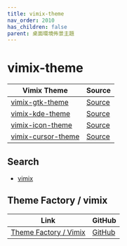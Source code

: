 ```yaml
---
title: vimix-theme
nav_order: 2010
has_children: false
parent: 桌面環境佈景主題
---
```



# vimix-theme

| Vimix Theme | Source |
| --- | --- |
| [vimix-gtk-theme](https://samwhelp.github.io/note-about-theme/read/desktop-theme/gtk-theme/vimix-gtk-theme.html) | [Source](https://github.com/vinceliuice/vimix-gtk-themes) |
| [vimix-kde-theme](https://samwhelp.github.io/note-about-theme/read/desktop-theme/kde-theme/vimix-kde-theme.html) | [Source](https://github.com/vinceliuice/vimix-kde) |
| [vimix-icon-theme](https://samwhelp.github.io/note-about-theme/read/desktop-theme/icon-theme/vimix-icon-theme.html) | [Source](https://github.com/vinceliuice/vimix-icon-theme) |
| [vimix-cursor-theme](https://samwhelp.github.io/note-about-theme/read/desktop-theme/cursor-theme/vimix-cursor-theme.html) | [Source](https://github.com/vinceliuice/Vimix-cursors) |


## Search

* [vimix](https://github.com/vinceliuice?tab=repositories&q=vimix)


## Theme Factory / vimix

| Link | GitHub |
| ---- | ------ |
| [Theme Factory / Vimix](https://samwhelp.github.io/theme-factory-vimix/) | [GitHub](https://github.com/samwhelp/theme-factory-vimix) |
